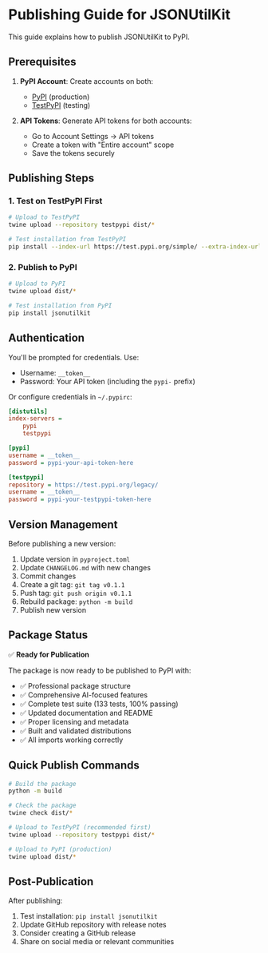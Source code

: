 # Publishing Guide for JSONUtilKit

This guide explains how to publish JSONUtilKit to PyPI.

## Prerequisites

1. **PyPI Account**: Create accounts on both:
   - [PyPI](https://pypi.org/account/register/) (production)
   - [TestPyPI](https://test.pypi.org/account/register/) (testing)

2. **API Tokens**: Generate API tokens for both accounts:
   - Go to Account Settings → API tokens
   - Create a token with "Entire account" scope
   - Save the tokens securely

## Publishing Steps

### 1. Test on TestPyPI First

```bash
# Upload to TestPyPI
twine upload --repository testpypi dist/*

# Test installation from TestPyPI
pip install --index-url https://test.pypi.org/simple/ --extra-index-url https://pypi.org/simple/ jsonutilkit
```

### 2. Publish to PyPI

```bash
# Upload to PyPI
twine upload dist/*

# Test installation from PyPI
pip install jsonutilkit
```

## Authentication

You'll be prompted for credentials. Use:
- Username: `__token__`
- Password: Your API token (including the `pypi-` prefix)

Or configure credentials in `~/.pypirc`:

```ini
[distutils]
index-servers =
    pypi
    testpypi

[pypi]
username = __token__
password = pypi-your-api-token-here

[testpypi]
repository = https://test.pypi.org/legacy/
username = __token__
password = pypi-your-testpypi-token-here
```

## Version Management

Before publishing a new version:

1. Update version in `pyproject.toml`
2. Update `CHANGELOG.md` with new changes
3. Commit changes
4. Create a git tag: `git tag v0.1.1`
5. Push tag: `git push origin v0.1.1`
6. Rebuild package: `python -m build`
7. Publish new version

## Package Status

✅ **Ready for Publication**

The package is now ready to be published to PyPI with:
- ✅ Professional package structure
- ✅ Comprehensive AI-focused features
- ✅ Complete test suite (133 tests, 100% passing)
- ✅ Updated documentation and README
- ✅ Proper licensing and metadata
- ✅ Built and validated distributions
- ✅ All imports working correctly

## Quick Publish Commands

```bash
# Build the package
python -m build

# Check the package
twine check dist/*

# Upload to TestPyPI (recommended first)
twine upload --repository testpypi dist/*

# Upload to PyPI (production)
twine upload dist/*
```

## Post-Publication

After publishing:
1. Test installation: `pip install jsonutilkit`
2. Update GitHub repository with release notes
3. Consider creating a GitHub release
4. Share on social media or relevant communities
